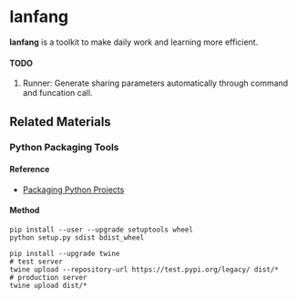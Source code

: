 # lanfang

**lanfang** is a toolkit to make daily work and learning more efficient.







#### TODO

1. Runner: Generate sharing parameters automatically through command and funcation call.



## Related Materials

### Python Packaging Tools

#### Reference

- [Packaging Python Projects](https://packaging.python.org/tutorials/packaging-projects/)

#### Method

```shell
pip install --user --upgrade setuptools wheel
python setup.py sdist bdist_wheel

pip install --upgrade twine
# test server
twine upload --repository-url https://test.pypi.org/legacy/ dist/*
# production server
twine upload dist/*
```

